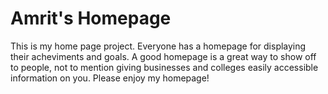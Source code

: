 # Amrit's Homepage

This is my home page project. Everyone has a homepage for displaying their acheviments and goals. A good homepage is a great way to show off to people, not to mention giving businesses and colleges easily accessible information on you. Please enjoy my homepage!